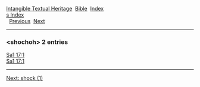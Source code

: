[Intangible Textual Heritage](../../index)  [Bible](../index) 
[Index](index)   
[s Index](_s_)  
  [Previous](c10326)  [Next](c10328) 

------------------------------------------------------------------------

### &lt;shochoh&gt; 2 entries

[Sa1 17:1](../kjv/sa1017.htm#001)  
[Sa1 17:1](../kjv/sa1017.htm#001)  

------------------------------------------------------------------------

[Next: shock (1)](c10328)
